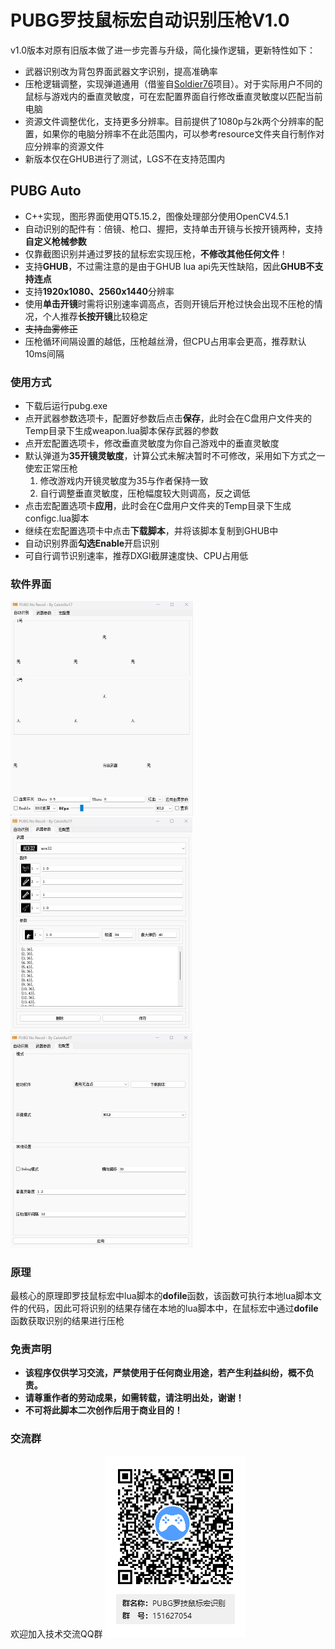 # PUBG罗技鼠标宏自动识别压枪V1.0

v1.0版本对原有旧版本做了进一步完善与升级，简化操作逻辑，更新特性如下：

- 武器识别改为背包界面武器文字识别，提高准确率
- 压枪逻辑调整，实现弹道通用（借鉴自[Soldier76](https://github.com/kiccer/Soldier76)项目）。对于实际用户不同的鼠标与游戏内的垂直灵敏度，可在宏配置界面自行修改垂直灵敏度以匹配当前电脑
- 资源文件调整优化，支持更多分辨率。目前提供了1080p与2k两个分辨率的配置，如果你的电脑分辨率不在此范围内，可以参考resource文件夹自行制作对应分辨率的资源文件
- 新版本仅在GHUB进行了测试，LGS不在支持范围内

## PUBG Auto

* C++实现，图形界面使用QT5.15.2，图像处理部分使用OpenCV4.5.1
* 自动识别的配件有：倍镜、枪口、握把，支持单击开镜与长按开镜两种，支持**自定义枪械参数**
* 仅靠截图识别并通过罗技的鼠标宏实现压枪，**不修改其他任何文件**！
* 支持**GHUB**，不过需注意的是由于GHUB lua api先天性缺陷，因此**GHUB不支持连点**
* 支持**1920x1080、2560x1440**分辨率
* 使用**单击开镜**时需将识别速率调高点，否则开镜后开枪过快会出现不压枪的情况，个人推荐**长按开镜**比较稳定
* ~~支持血雾修正~~
* 压枪循环间隔设置的越低，压枪越丝滑，但CPU占用率会更高，推荐默认10ms间隔

### 使用方式

* 下载后运行pubg.exe
* 点开武器参数选项卡，配置好参数后点击**保存**，此时会在C盘用户文件夹的Temp目录下生成weapon.lua脚本保存武器的参数
* 点开宏配置选项卡，修改垂直灵敏度为你自己游戏中的垂直灵敏度
* 默认弹道为**35开镜灵敏度**，计算公式未解决暂时不可修改，采用如下方式之一使宏正常压枪
  1. 修改游戏内开镜灵敏度为35与作者保持一致
  2. 自行调整垂直灵敏度，压枪幅度较大则调高，反之调低
* 点击宏配置选项卡**应用**，此时会在C盘用户文件夹的Temp目录下生成configc.lua脚本
* 继续在宏配置选项卡中点击**下载脚本**，并将该脚本复制到GHUB中
* 自动识别界面**勾选Enable**开启识别
* 可自行调节识别速率，推荐DXGI截屏速度快、CPU占用低

### 软件界面

<img src="./doc/1.png" alt="11" style="zoom:50%;" />

<img src="./doc/2.png" alt="2" style="zoom:50%;" />

<img src="./doc/3.png" alt="2" style="zoom:50%;" />

### 原理

最核心的原理即罗技鼠标宏中lua脚本的**dofile**函数，该函数可执行本地lua脚本文件的代码，因此可将识别的结果存储在本地的lua脚本中，在鼠标宏中通过**dofile**函数获取识别的结果进行压枪

### 免责声明

- **该程序仅供学习交流，严禁使用于任何商业用途，若产生利益纠纷，概不负责。**
- **请尊重作者的劳动成果，如需转载，请注明出处，谢谢！**
- **不可将此脚本二次创作后用于商业目的！**

### 交流群

欢迎加入技术交流QQ群 ![罗技鼠标宏qq群](./doc/qqqr.png)
